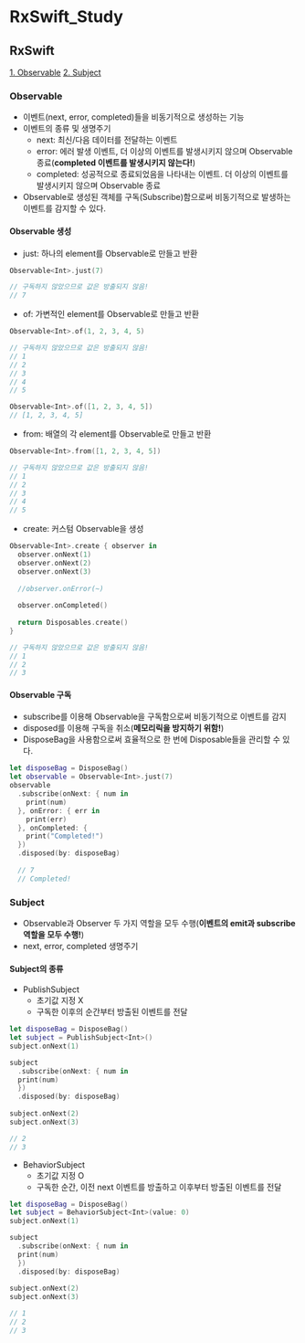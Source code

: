 # RxSwift_Study

## RxSwift
[1. Observable](#observable)
[2. Subject](#subject)

### Observable
- 이벤트(next, error, completed)들을 비동기적으로 생성하는 기능
- 이벤트의 종류 및 생명주기
  - next: 최신/다음 데이터를 전달하는 이벤트
  - error: 에러 발생 이벤트, 더 이상의 이벤트를 발생시키지 않으며 Observable 종료(**completed 이벤트를 발생시키지 않는다!**)
  - completed: 성공적으로 종료되었음을 나타내는 이벤트. 더 이상의 이벤트를 발생시키지 않으며 Observable 종료
- Observable로 생성된 객체를 구독(Subscribe)함으로써 비동기적으로 발생하는 이벤트를 감지할 수 있다.

#### Observable 생성
- just: 하나의 element를 Observable로 만들고 반환
```swift
Observable<Int>.just(7)

// 구독하지 않았으므로 값은 방출되지 않음!
// 7
```
- of: 가변적인 element를 Observable로 만들고 반환
```swift
Observable<Int>.of(1, 2, 3, 4, 5)

// 구독하지 않았으므로 값은 방출되지 않음!
// 1
// 2
// 3
// 4
// 5

Observable<Int>.of([1, 2, 3, 4, 5])
// [1, 2, 3, 4, 5]
```
- from: 배열의 각 element를 Observable로 만들고 반환
```swift
Observable<Int>.from([1, 2, 3, 4, 5])

// 구독하지 않았으므로 값은 방출되지 않음!
// 1
// 2
// 3
// 4
// 5
```
- create: 커스텀 Observable을 생성
```swift
Observable<Int>.create { observer in
  observer.onNext(1)
  observer.onNext(2)
  observer.onNext(3)
  
  //observer.onError(~)
  
  observer.onCompleted()
  
  return Disposables.create()
}

// 구독하지 않았으므로 값은 방출되지 않음!
// 1
// 2
// 3
```

#### Observable 구독
- subscribe를 이용해 Observable을 구독함으로써 비동기적으로 이벤트를 감지
- disposed를 이용해 구독을 취소(**메모리릭을 방지하기 위함!**)
- DisposeBag을 사용함으로써 효율적으로 한 번에 Disposable들을 관리할 수 있다.
```swift
let disposeBag = DisposeBag()
let observable = Observable<Int>.just(7)
observable
  .subscribe(onNext: { num in
    print(num)
  }, onError: { err in
    print(err)
  }, onCompleted: {
    print("Completed!")
  })
  .disposed(by: disposeBag)
  
  // 7
  // Completed!
```
### Subject
- Observable과 Observer 두 가지 역할을 모두 수행(**이벤트의 emit과 subscribe 역할을 모두 수행!**)
- next, error, completed 생명주기

#### Subject의 종류
- PublishSubject
  - 초기값 지정 X
  - 구독한 이후의 순간부터 방출된 이벤트를 전달
```swift
let disposeBag = DisposeBag()
let subject = PublishSubject<Int>()
subject.onNext(1)

subject
  .subscribe(onNext: { num in
  print(num)
  })
  .disposed(by: disposeBag)
  
subject.onNext(2)
subject.onNext(3)

// 2
// 3
```
- BehaviorSubject
  - 초기값 지정 O
  - 구독한 순간, 이전 next 이벤트를 방출하고 이후부터 방출된 이벤트를 전달
```swift
let disposeBag = DisposeBag()
let subject = BehaviorSubject<Int>(value: 0)
subject.onNext(1)

subject
  .subscribe(onNext: { num in
  print(num)
  })
  .disposed(by: disposeBag)
  
subject.onNext(2)
subject.onNext(3)

// 1
// 2
// 3
```

